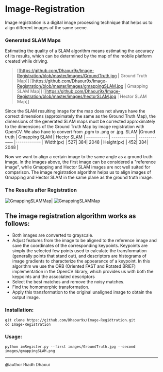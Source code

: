 # Image-Registration

Image registration is a digital image processing technique that helps us to align different images of the same scene.





### Generated SLAM Maps
Estimating the quality of a SLAM algorithm means estimating the accuracy of its results, which can be determined by the map of the mobile platform created while driving. 

> [[https://github.com/Dhaour9x/Image-Registration/blob/master/images/GroundTruth.jpg | Ground Truth Map]]
[[https://github.com/Dhaour9x/Image-Registration/blob/master/images/gmappingSLAM.jpg | Gmapping SLAM Map]]
[[https://github.com/Dhaour9x/Image-Registration/blob/master/images/hectorSLAM.jpg | Hector SLAM Map]]


Since the SLAM resulting image for the map does not always have the correct dimensions
(approximately the same as the Ground Truth Map), the dimensions of the generated SLAM maps must be corrected approximately to the dimensions of the Ground Truth Map by image registration with OpenCV.
We also have to convert from  .pgm to .png or .jpg. 
SLAM |Ground truth | Gmapping SLAM | Hector SLAM | 
----------- | ------------ | ------------- |------------- |
Width(px) | 527| 384| 2048 | 
Height(px) | 452| 384| 2048 | 

Now we want to align a certain image to the same angle as a ground truth image. In the images above, the first image can be considered a "reference image", while Gmapping and Hector SLAM images are not well suited for comparison. The image registration algorithm helps us to align images of Gmapping and Hector SLAM in the same plane as the ground truth image.

### The Results after Registration
![GmappingSLAMMap](https://github.com/Dhaour9x/Image-Registration/blob/master/images/gmapping_registred.png)| ![GmappingSLAMMap](https://github.com/Dhaour9x/Image-Registration/blob/master/images/hector_registred.png)

 ## The image registration algorithm works as follows:
* Both images are converted to grayscale.
* Adjust features from the image to be aligned to the reference image and save the coordinates of the corresponding keypoints. Keypoints are simply the selected few points used to calculate the transformation (generally points that stand out), and descriptors are histograms of image gradients to characterize the appearance of a keypoint. In this algorithm we use the ORB (Oriented FAST and Rotated BRIEF) implementation in the OpenCV library, which provides us with both the keypoints and the associated descriptors
* Select the best matches and remove the noisy matches.
* Find the homomorphic transformation.
* Apply this transformation to the original unaligned image to obtain the output image.

### Installation:
```
git clone https://github.com/Dhaour9x/Image-Regidtration.git
cd Image-Registration
```

### Usage:
```
python imRegister.py --first images/GroundTruth.jpg --second images/gmappingSLAM.png

```

-------------------------
@author Riadh Dhaoui
